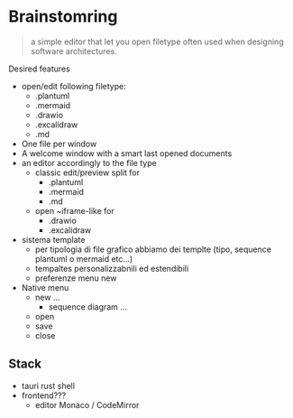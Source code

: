 # Brainstomring 

> a simple editor that let you open filetype often used when designing software architectures.

Desired features

- open/edit following filetype:
  - .plantuml
  - .mermaid
  - .drawio
  - .excalidraw
  - .md
- One file per window
- A welcome window with a smart last opened documents
- an editor accordingly to the file type
  - classic edit/preview split for
    - .plantuml
    - .mermaid
    - .md
  - open ~iframe-like for
    - .drawio
    - .excalidraw
- sistema template
  - per tipologia di file grafico abbiamo dei templte (tipo, sequence plantuml o mermaid etc...)
  - tempaltes personalizzabnili ed estendibili
  - preferenze menu new
- Native menu
  - new ...
    - sequence diagram ...
  - open
  - save
  - close

## Stack

- tauri rust shell
- frontend???
  - editor Monaco / CodeMirror

    

